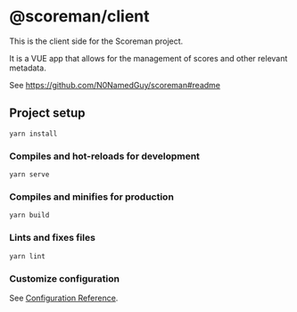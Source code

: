 # @scoreman/client

This is the client side for the Scoreman project.

It is a VUE app that allows for the management of scores and other relevant metadata.

See https://github.com/N0NamedGuy/scoreman#readme

## Project setup
```
yarn install
```

### Compiles and hot-reloads for development
```
yarn serve
```

### Compiles and minifies for production
```
yarn build
```

### Lints and fixes files
```
yarn lint
```

### Customize configuration
See [Configuration Reference](https://cli.vuejs.org/config/).
